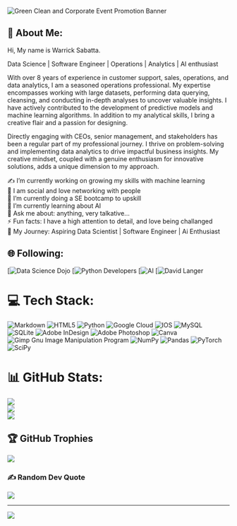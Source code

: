 


![Green Clean and Corporate Event Promotion Banner](https://user-images.githubusercontent.com/109732696/226160669-e9a0f81c-4293-43b6-8672-80b7b37ac2c4.png)





## 💫 About Me:

Hi, My name is Warrick Sabatta.

Data Science | Software Engineer | Operations | Analytics | AI enthusiast

With over 8 years of experience in customer support, sales, operations, and data analytics, I am a seasoned operations professional. My expertise encompasses working with large datasets, performing data querying, cleansing, and conducting in-depth analyses to uncover valuable insights. I have actively contributed to the development of predictive models and machine learning algorithms. In addition to my analytical skills, I bring a creative flair and a passion for designing.

Directly engaging with CEOs, senior management, and stakeholders has been a regular part of my professional journey. I thrive on problem-solving and implementing data analytics to drive impactful business insights. My creative mindset, coupled with a genuine enthusiasm for innovative solutions, adds a unique dimension to my approach.




✍️ I’m currently working on growing my skills with machine learning<br>👯 I am social and love networking with people<br>🤝 I’m currently doing a SE bootcamp to upskill<br>🌱 I’m currently learning about AI <br>💬 Ask me about: anything, very talkative...<br>⚡ Fun facts: I have a high attention to detail, and love being challanged <br>👣 My Journey: Aspiring Data Scientist | Software Engineer | Ai Enthusiast


## 🌐 Following:
[![Data Science Dojo](https://www.linkedin.com/school/data-science-dojo/)
[![Python Developers]([https://www.linkedin.com/school/data-science-dojo/](https://www.linkedin.com/groups/25827/)) 
[![AI]([https://www.linkedin.com/school/data-science-dojo/](https://www.linkedin.com/groups/4376214/?highlightedUpdateUrn=urn%3Ali%3AgroupPost%3A4376214-7157060688467619840&q=highlightedFeedForGroups)) 
[![David Langer]([https://www.linkedin.com/school/data-science-dojo/](https://www.linkedin.com/in/davelanger/)) 

# 💻 Tech Stack:
![Markdown](https://img.shields.io/badge/markdown-%23000000.svg?style=for-the-badge&logo=markdown&logoColor=white) ![HTML5](https://img.shields.io/badge/html5-%23E34F26.svg?style=for-the-badge&logo=html5&logoColor=white) ![Python](https://img.shields.io/badge/python-3670A0?style=for-the-badge&logo=python&logoColor=ffdd54) ![Google Cloud](https://img.shields.io/badge/Google%20Cloud-%234285F4.svg?style=for-the-badge&logo=google-cloud&logoColor=white) ![IOS](https://img.shields.io/badge/IOS-%2320232a.svg?style=for-the-badge&logo=apple&logoColor=white) ![MySQL](https://img.shields.io/badge/mysql-%2300f.svg?style=for-the-badge&logo=mysql&logoColor=white) ![SQLite](https://img.shields.io/badge/sqlite-%2307405e.svg?style=for-the-badge&logo=sqlite&logoColor=white) ![Adobe InDesign](https://img.shields.io/badge/Adobe%20InDesign-49021F?style=for-the-badge&logo=adobeindesign&logoColor=white) ![Adobe Photoshop](https://img.shields.io/badge/adobephotoshop-%2331A8FF.svg?style=for-the-badge&logo=adobephotoshop&logoColor=white) ![Canva](https://img.shields.io/badge/Canva-%2300C4CC.svg?style=for-the-badge&logo=Canva&logoColor=white) ![Gimp Gnu Image Manipulation Program](https://img.shields.io/badge/Gimp-657D8B?style=for-the-badge&logo=gimp&logoColor=FFFFFF) ![NumPy](https://img.shields.io/badge/numpy-%23013243.svg?style=for-the-badge&logo=numpy&logoColor=white) ![Pandas](https://img.shields.io/badge/pandas-%23150458.svg?style=for-the-badge&logo=pandas&logoColor=white) ![PyTorch](https://img.shields.io/badge/PyTorch-%23EE4C2C.svg?style=for-the-badge&logo=PyTorch&logoColor=white) ![SciPy](https://img.shields.io/badge/SciPy-%230C55A5.svg?style=for-the-badge&logo=scipy&logoColor=%white)
# 📊 GitHub Stats:
![](https://github-readme-stats.vercel.app/api?username=warsab&theme=merko&hide_border=false&include_all_commits=false&count_private=false)<br/>
![](https://github-readme-streak-stats.herokuapp.com/?user=warsab&theme=merko&hide_border=false)<br/>
![](https://github-readme-stats.vercel.app/api/top-langs/?username=warsab&theme=merko&hide_border=false&include_all_commits=false&count_private=false&layout=compact)

## 🏆 GitHub Trophies
![](https://github-profile-trophy.vercel.app/?username=warsab&theme=radical&no-frame=false&no-bg=true&margin-w=4)

### ✍️ Random Dev Quote
![](https://quotes-github-readme.vercel.app/api?type=horizontal&theme=radical)

---
[![](https://visitcount.itsvg.in/api?id=warsab&icon=0&color=0)](https://visitcount.itsvg.in)

<!-- Proudly created with GPRM ( https://gprm.itsvg.in ) -->
